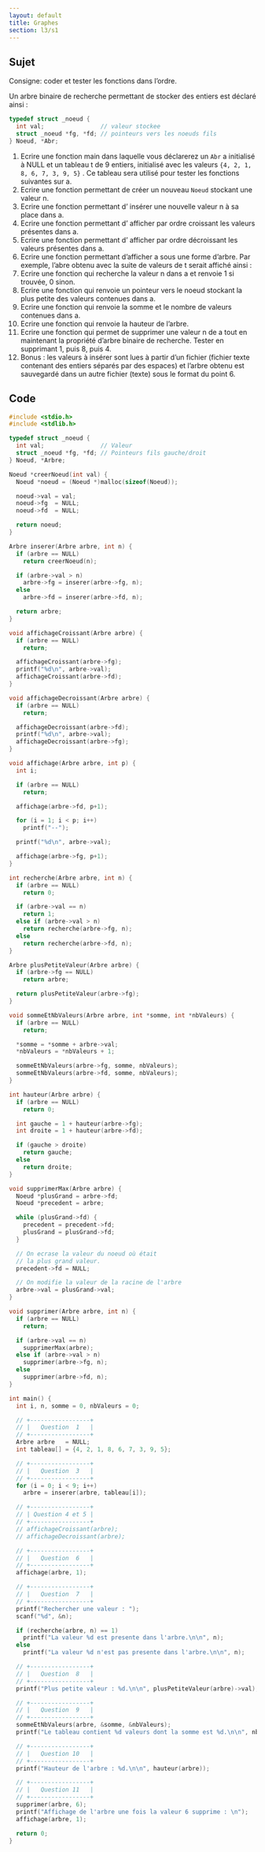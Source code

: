 ```yaml
---
layout: default
title: Graphes
section: l3/s1
---
```


## Sujet

Consigne: coder et tester les fonctions dans l’ordre.

Un arbre binaire de recherche permettant de stocker des entiers est déclaré ainsi :

~~~c
typedef struct _noeud {
  int val;                // valeur stockee
  struct _noeud *fg, *fd; // pointeurs vers les noeuds fils
} Noeud, *Abr;
~~~

1. Ecrire une fonction main dans laquelle vous déclarerez un `Abr` a initialisé à NULL et un tableau t de 9 entiers, initialisé avec les valeurs `{4, 2, 1, 8, 6, 7, 3, 9, 5}` . Ce tableau sera utilisé pour tester les fonctions suivantes sur a.
2. Ecrire une fonction permettant de créer un nouveau `Noeud` stockant une valeur n.
3. Ecrire une fonction permettant d’ insérer une nouvelle valeur n à sa place dans a.
4. Ecrire une fonction permettant d’ afficher par ordre croissant les valeurs présentes dans a.
5. Ecrire une fonction permettant d’ afficher par ordre décroissant les valeurs présentes dans a.
6. Ecrire une fonction permettant d’afficher a sous une forme d’arbre. Par exemple, l’abre obtenu avec la suite de valeurs de t serait affiché ainsi :
7. Ecrire une fonction qui recherche la valeur n dans a et renvoie 1 si trouvée, 0 sinon.
8. Ecrire une fonction qui renvoie un pointeur vers le noeud stockant la plus petite des valeurs contenues dans a.
9. Ecrire une fonction qui renvoie la somme et le nombre de valeurs contenues dans a.
10. Ecrire une fonction qui renvoie la hauteur de l’arbre.
11. Ecrire une fonction qui permet de supprimer une valeur n de a tout en maintenant la propriété d’arbre binaire de recherche. Tester en supprimant 1, puis 8, puis 4.
12. Bonus : les valeurs à insérer sont lues à partir d’un fichier (fichier texte contenant des entiers séparés par des espaces) et l’arbre obtenu est sauvegardé dans un autre fichier (texte) sous le format du point 6.

## Code

~~~c
#include <stdio.h>
#include <stdlib.h>

typedef struct _noeud {
  int val;                // Valeur
  struct _noeud *fg, *fd; // Pointeurs fils gauche/droit
} Noeud, *Arbre;

Noeud *creerNoeud(int val) {
  Noeud *noeud = (Noeud *)malloc(sizeof(Noeud));

  noeud->val = val;
  noeud->fg  = NULL;
  noeud->fd  = NULL;

  return noeud;
}

Arbre inserer(Arbre arbre, int n) {
  if (arbre == NULL)
    return creerNoeud(n);

  if (arbre->val > n)
    arbre->fg = inserer(arbre->fg, n);
  else
    arbre->fd = inserer(arbre->fd, n);

  return arbre;
}

void affichageCroissant(Arbre arbre) {
  if (arbre == NULL)
    return;

  affichageCroissant(arbre->fg);
  printf("%d\n", arbre->val);
  affichageCroissant(arbre->fd);
}

void affichageDecroissant(Arbre arbre) {
  if (arbre == NULL)
    return;

  affichageDecroissant(arbre->fd);
  printf("%d\n", arbre->val);
  affichageDecroissant(arbre->fg);
}

void affichage(Arbre arbre, int p) {
  int i;

  if (arbre == NULL)
    return;

  affichage(arbre->fd, p+1);

  for (i = 1; i < p; i++)
    printf("--");

  printf("%d\n", arbre->val);

  affichage(arbre->fg, p+1);
}

int recherche(Arbre arbre, int n) {
  if (arbre == NULL)
    return 0;

  if (arbre->val == n)
    return 1;
  else if (arbre->val > n)
    return recherche(arbre->fg, n);
  else
    return recherche(arbre->fd, n);
}

Arbre plusPetiteValeur(Arbre arbre) {
  if (arbre->fg == NULL)
    return arbre;

  return plusPetiteValeur(arbre->fg);
}

void sommeEtNbValeurs(Arbre arbre, int *somme, int *nbValeurs) {
  if (arbre == NULL)
    return;

  *somme = *somme + arbre->val;
  *nbValeurs = *nbValeurs + 1;

  sommeEtNbValeurs(arbre->fg, somme, nbValeurs);
  sommeEtNbValeurs(arbre->fd, somme, nbValeurs);
}

int hauteur(Arbre arbre) {
  if (arbre == NULL)
    return 0;

  int gauche = 1 + hauteur(arbre->fg);
  int droite = 1 + hauteur(arbre->fd);

  if (gauche > droite)
    return gauche;
  else
    return droite;
}

void supprimerMax(Arbre arbre) {
  Noeud *plusGrand = arbre->fd;
  Noeud *precedent = arbre;

  while (plusGrand->fd) {
    precedent = precedent->fd;
    plusGrand = plusGrand->fd;
  }

  // On ecrase la valeur du noeud où était
  // la plus grand valeur.
  precedent->fd = NULL;

  // On modifie la valeur de la racine de l'arbre
  arbre->val = plusGrand->val;
}

void supprimer(Arbre arbre, int n) {
  if (arbre == NULL)
    return;

  if (arbre->val == n)
    supprimerMax(arbre);
  else if (arbre->val > n)
    supprimer(arbre->fg, n);
  else
    supprimer(arbre->fd, n);
}

int main() {
  int i, n, somme = 0, nbValeurs = 0;

  // +-----------------+
  // |   Question  1   |
  // +-----------------+
  Arbre arbre   = NULL;
  int tableau[] = {4, 2, 1, 8, 6, 7, 3, 9, 5};

  // +-----------------+
  // |   Question  3   |
  // +-----------------+
  for (i = 0; i < 9; i++)
    arbre = inserer(arbre, tableau[i]);

  // +-----------------+
  // | Question 4 et 5 |
  // +-----------------+
  // affichageCroissant(arbre);
  // affichageDecroissant(arbre);

  // +-----------------+
  // |   Question  6   |
  // +-----------------+
  affichage(arbre, 1);

  // +-----------------+
  // |   Question  7   |
  // +-----------------+
  printf("Rechercher une valeur : ");
  scanf("%d", &n);

  if (recherche(arbre, n) == 1)
    printf("La valeur %d est presente dans l'arbre.\n\n", n);
  else
    printf("La valeur %d n'est pas presente dans l'arbre.\n\n", n);

  // +-----------------+
  // |   Question  8   |
  // +-----------------+
  printf("Plus petite valeur : %d.\n\n", plusPetiteValeur(arbre)->val);

  // +-----------------+
  // |   Question  9   |
  // +-----------------+
  sommeEtNbValeurs(arbre, &somme, &nbValeurs);
  printf("Le tableau contient %d valeurs dont la somme est %d.\n\n", nbValeurs, somme);

  // +-----------------+
  // |   Question 10   |
  // +-----------------+
  printf("Hauteur de l'arbre : %d.\n\n", hauteur(arbre));

  // +-----------------+
  // |   Question 11   |
  // +-----------------+
  supprimer(arbre, 6);
  printf("Affichage de l'arbre une fois la valeur 6 supprime : \n");
  affichage(arbre, 1);

  return 0;
}
~~~
